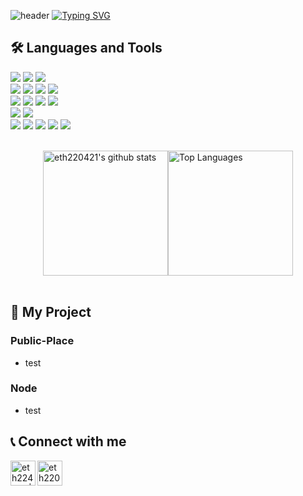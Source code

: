 ![header](https://capsule-render.vercel.app/api?type=waving&color=AAD4E7&customColorList=10&height=200&text=eth220421's%20GitHub&fontSize=50&fontColor=ffffff&animation=twinkling&fontAlign=65&fontAlignY=36)
[![Typing SVG](https://readme-typing-svg.demolab.com?font=Fira+Code&pause=1000&random=false&width=435&lines=Welcome+to+eth220421's+GitHub)](https://git.io/typing-svg)

## 🛠️ Languages and Tools
<img src="https://img.shields.io/badge/C++-00599C?style=flat-square&logo=C%2B%2B&logoColor=white"/> </t>
<img src="https://img.shields.io/badge/Java-007396?style=flat-square&logo=Java&logoColor=white"/>
<img src="https://img.shields.io/badge/Python-3776AB?style=flat-square&logo=Python&logoColor=white"/> <br />
<img src="https://img.shields.io/badge/HTML5-E34F26?style=flat-square&logo=HTML5&logoColor=white"/>
<img src="https://img.shields.io/badge/CSS3-1572B6?style=flat-square&logo=CSS3&logoColor=white"/> 
<img src="https://img.shields.io/badge/JavaScript-F7DF1E?style=flat-square&logo=JavaScript&logoColor=white"/>
<img src="https://img.shields.io/badge/TypeScript-3178C6?style=flat-square&logo=TypeScript&logoColor=white"/> <br />
<img src="https://img.shields.io/badge/React-61DAFB?style=flat-square&logo=React&logoColor=white"/>
<img src="https://img.shields.io/badge/React_Native-61DAFB?style=flat-square&logo=React&logoColor=white"/>
<img src="https://img.shields.io/badge/styled--components-DB7093?style=flat-square&logo=styled-components&logoColor=white"/>
<img src="https://img.shields.io/badge/Visual Studio Code-007ACC?style=flat-square&logo=Visual-Studio-Code&logoColor=white"/> <br />
<img src="https://img.shields.io/badge/Node.js-339933?style=flat-square&logo=Node.js&logoColor=white"/>
<img src="https://img.shields.io/badge/Axios-5A29E4?style=flat-square&logo=Axios&logoColor=white"/> <br />
<img src="https://img.shields.io/badge/GitHub-181717?style=flat-square&logo=GitHub&logoColor=white"/>
<img src="https://img.shields.io/badge/Notion-000000?style=flat-square&logo=Notion&logoColor=white"/>
<img src="https://img.shields.io/badge/Figma-F24E1E?style=flat-square&logo=Figma&logoColor=white"/>
<img src="https://img.shields.io/badge/Discord-5865F2?style=flat-square&logo=Discord&logoColor=white"/>
<img src="https://img.shields.io/badge/Zoom-2D8CFF?style=flat-square&logo=Zoom&logoColor=white"/>

<br />

<div style="display: flex; justify-content: center; align-items: center;">
  <a href="https://github.com/eth220421">
    <img style="height:200px" src="https://github-readme-stats.vercel.app/api?username=eth220421&show_icons=true&include_all_commits=true&theme=nord&hide_border=true" alt="eth220421's github stats" />
  </a>
  <a href="https://github.com/eth220421">
    <img style="height:200px" src="https://github-readme-stats.vercel.app/api/top-langs/?username=eth220421&layout=compact&theme=nord&hide_border=true" alt="Top Languages" />
  </a>
</div>

<br />

## 📁 My Project
### Public-Place
- test

### Node
- test

## 📞 Connect with me
<a href="https://www.instagram.com/0_hoooooon/" target="_blank">
  <img align="left" alt="eth224021 | Instagram" width="40px" src="https://img.icons8.com/color/48/000000/instagram-new--v2.png" />
</a>
<a href="mailto:eth220421@gmail.com">
  <img align="left" alt="eth220421@gmail.com | Gmail" width="40px" src="https://img.icons8.com/color/48/000000/gmail.png" />
</a>

